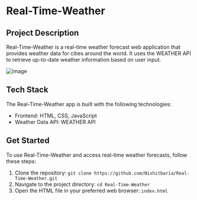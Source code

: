 # Real-Time-Weather

## Project Description

Real-Time-Weather is a real-time weather forecast web application that provides weather data for cities around the world. It uses the WEATHER API to retrieve up-to-date weather information based on user input.


![image](https://github.com/Nishitbaria/Real-Time-Weather.github.io/assets/85815172/7a4cc7c1-a9a5-4c24-a0ff-f519763688f2)





## Tech Stack

The Real-Time-Weather app is built with the following technologies:

- Frontend: HTML, CSS, JavaScript
- Weather Data API: WEATHER API

## Get Started

To use Real-Time-Weather and access real-time weather forecasts, follow these steps:

1. Clone the repository: `git clone https://github.com/Nishitbaria/Real-Time-Weather.git`
2. Navigate to the project directory: `cd Real-Time-Weather`
3. Open the HTML file in your preferred web browser: `index.html`
